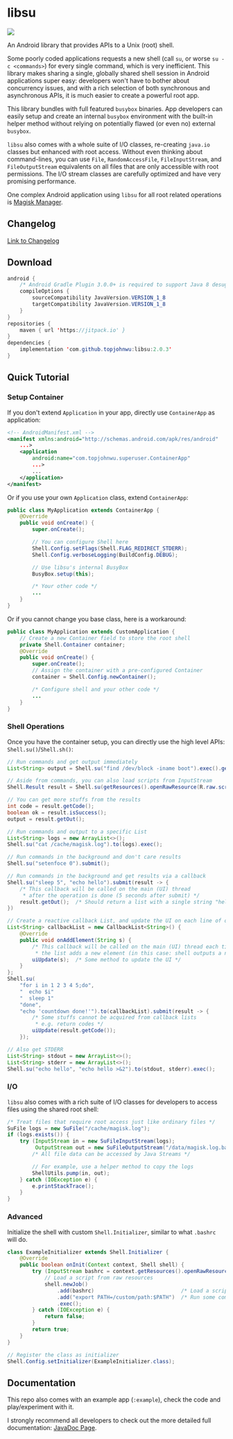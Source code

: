 # libsu

[![](https://jitpack.io/v/topjohnwu/libsu.svg)](https://jitpack.io/#topjohnwu/libsu)

An Android library that provides APIs to a Unix (root) shell.

Some poorly coded applications requests a new shell (call `su`, or worse `su -c <commands>`) for every single command, which is very inefficient. This library makes sharing a single, globally shared shell session in Android applications super easy: developers won't have to bother about concurrency issues, and with a rich selection of both synchronous and asynchronous APIs, it is much easier to create a powerful root app.

This library bundles with full featured `busybox` binaries. App developers can easily setup and create an internal `busybox` environment with the built-in helper method without relying on potentially flawed (or even no) external `busybox`.

`libsu` also comes with a whole suite of I/O classes, re-creating `java.io` classes but enhanced with root access. Without even thinking about command-lines, you can use `File`, `RandomAccessFile`, `FileInputStream`, and `FileOutputStream` equivalents on all files that are only accessible with root permissions. The I/O stream classes are carefully optimized and have very promising performance.

One complex Android application using `libsu` for all root related operations is [Magisk Manager](https://github.com/topjohnwu/Magisk/tree/master/app).

## Changelog

[Link to Changelog](./CHANGELOG.md)

## Download
```java
android {
    /* Android Gradle Plugin 3.0.0+ is required to support Java 8 desugaring */
    compileOptions {
        sourceCompatibility JavaVersion.VERSION_1_8
        targetCompatibility JavaVersion.VERSION_1_8
    }
}
repositories {
    maven { url 'https://jitpack.io' }
}
dependencies {
    implementation 'com.github.topjohnwu:libsu:2.0.3'
}
```

## Quick Tutorial

### Setup Container
If you don't extend `Application` in your app, directly use `ContainerApp` as application:
```xml
<!-- AndroidManifest.xml -->
<manifest xmlns:android="http://schemas.android.com/apk/res/android"
    ...>
    <application
        android:name="com.topjohnwu.superuser.ContainerApp"
        ...>
        ...
    </application>
</manifest>
```

Or if you use your own `Application` class, extend `ContainerApp`:
```java
public class MyApplication extends ContainerApp {
    @Override
    public void onCreate() {
        super.onCreate();

        // You can configure Shell here
        Shell.Config.setFlags(Shell.FLAG_REDIRECT_STDERR);
        Shell.Config.verboseLogging(BuildConfig.DEBUG);

        // Use libsu's internal BusyBox
        BusyBox.setup(this);

        /* Your other code */
        ...
    }
}
```

Or if you cannot change you base class, here is a workaround:
```java
public class MyApplication extends CustomApplication {
    // Create a new Container field to store the root shell
    private Shell.Container container;
    @Override
    public void onCreate() {
        super.onCreate();
        // Assign the container with a pre-configured Container
        container = Shell.Config.newContainer();

        /* Configure shell and your other code */
        ...
    }
}
```

### Shell Operations
Once you have the container setup, you can directly use the high level APIs: `Shell.su()`/`Shell.sh()`:

```java
// Run commands and get output immediately
List<String> output = Shell.su("find /dev/block -iname boot").exec().getOut();

// Aside from commands, you can also load scripts from InputStream
Shell.Result result = Shell.su(getResources().openRawResource(R.raw.script)).exec();

// You can get more stuffs from the results
int code = result.getCode();
boolean ok = result.isSuccess();
output = result.getOut();

// Run commands and output to a specific List
List<String> logs = new ArrayList<>();
Shell.su("cat /cache/magisk.log").to(logs).exec();

// Run commands in the background and don't care results
Shell.su("setenfoce 0").submit();

// Run commands in the background and get results via a callback
Shell.su("sleep 5", "echo hello").submit(result -> {
    /* This callback will be called on the main (UI) thread
     * after the operation is done (5 seconds after submit) */
    result.getOut();  /* Should return a list with a single string "hello" */
})

// Create a reactive callback List, and update the UI on each line of output
List<String> callbackList = new CallbackList<String>() {
    @Override
    public void onAddElement(String s) {
        /* This callback will be called on the main (UI) thread each time
         * the list adds a new element (in this case: shell outputs a new line)*/
        uiUpdate(s);  /* Some method to update the UI */
    }
};
Shell.su(
    "for i in 1 2 3 4 5;do",
    "  echo $i"
    "  sleep 1"
    "done",
    "echo 'countdown done!'").to(callbackList).submit(result -> {
        /* Some stuffs cannot be acquired from callback lists
         * e.g. return codes */
        uiUpdate(result.getCode());
    });

// Also get STDERR
List<String> stdout = new ArrayList<>();
List<String> stderr = new ArrayList<>();
Shell.su("echo hello", "echo hello >&2").to(stdout, stderr).exec();
```

### I/O
`libsu` also comes with a rich suite of I/O classes for developers to access files using the shared root shell:

```java
/* Treat files that require root access just like ordinary files */
SuFile logs = new SuFile("/cache/magisk.log");
if (logs.exists()) {
    try (InputStream in = new SuFileInputStream(logs);
         OutputStream out = new SuFileOutputStream("/data/magisk.log.bak")) {
        /* All file data can be accessed by Java Streams */

        // For example, use a helper method to copy the logs
        ShellUtils.pump(in, out);
    } catch (IOException e) {
        e.printStackTrace();
    }
}
```

### Advanced
Initialize the shell with custom `Shell.Initializer`, similar to what `.bashrc` will do.

```java
class ExampleInitializer extends Shell.Initializer {
    @Override
    public boolean onInit(Context context, Shell shell) {
        try (InputStream bashrc = context.getResources().openRawResource(R.raw.bashrc)) {
            // Load a script from raw resources
            shell.newJob()
                .add(bashrc)                            /* Load a script from raw resources */
                .add("export PATH=/custom/path:$PATH")  /* Run some commands */
                .exec();
        } catch (IOException e) {
            return false;
        }
        return true;
    }
}

// Register the class as initializer
Shell.Config.setInitializer(ExampleInitializer.class);
```

## Documentation

This repo also comes with an example app (`:example`), check the code and play/experiment with it.

I strongly recommend all developers to check out the more detailed full documentation: [JavaDoc Page](https://topjohnwu.github.io/libsu).
